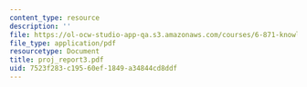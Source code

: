 ```yaml
---
content_type: resource
description: ''
file: https://ol-ocw-studio-app-qa.s3.amazonaws.com/courses/6-871-knowledge-based-applications-systems-spring-2005/7523f283c19560ef1849a34844cd8ddf_proj_report3.pdf
file_type: application/pdf
resourcetype: Document
title: proj_report3.pdf
uid: 7523f283-c195-60ef-1849-a34844cd8ddf
---
```

